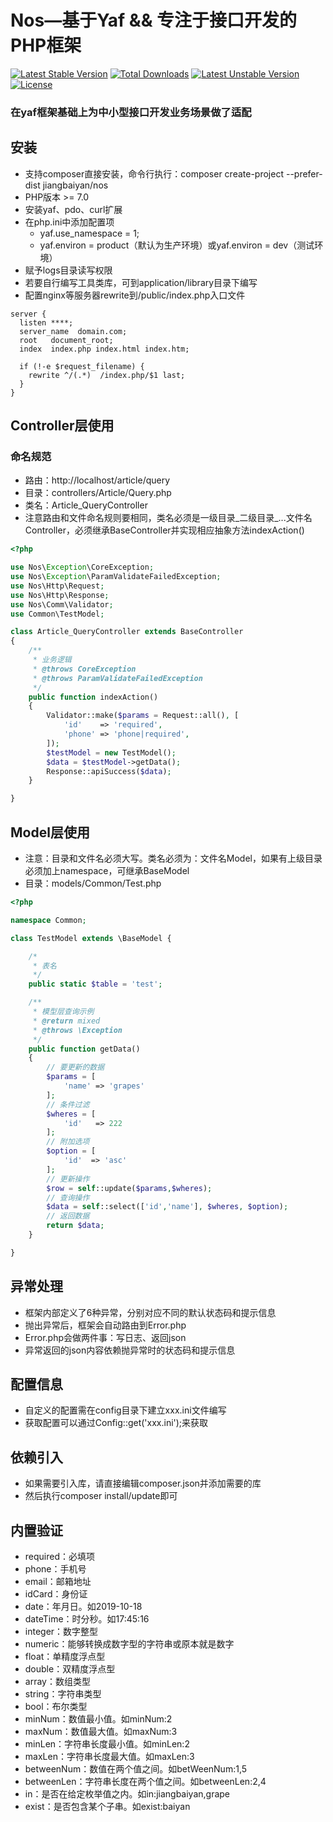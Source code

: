 # Nos—基于Yaf && 专注于接口开发的PHP框架
<a href="https://packagist.org/packages/jiangbaiyan/nos"><img src="https://poser.pugx.org/jiangbaiyan/nos/v/stable" alt="Latest Stable Version"></a>
<a href="https://packagist.org/packages/jiangbaiyan/nos"><img src="https://poser.pugx.org/jiangbaiyan/nos/downloads" alt="Total Downloads"></a>
<a href="https://packagist.org/packages/jiangbaiyan/nos"><img src="https://poser.pugx.org/jiangbaiyan/nos/v/unstable" alt="Latest Unstable Version"></a>
<a href="https://packagist.org/packages/jiangbaiyan/nos"><img src="https://poser.pugx.org/jiangbaiyan/nos/license" alt="License"></a>
### 在yaf框架基础上为中小型接口开发业务场景做了适配
## 安装
 - 支持composer直接安装，命令行执行：composer create-project --prefer-dist jiangbaiyan/nos
 - PHP版本 >= 7.0
 - 安装yaf、pdo、curl扩展
 - 在php.ini中添加配置项
   - yaf.use_namespace = 1;
   - yaf.environ = product（默认为生产环境）或yaf.environ = dev（测试环境）
 - 赋予logs目录读写权限
 - 若要自行编写工具类库，可到application/library目录下编写
 - 配置nginx等服务器rewrite到/public/index.php入口文件
```nginx
server {
  listen ****;
  server_name  domain.com;
  root   document_root;
  index  index.php index.html index.htm;

  if (!-e $request_filename) {
    rewrite ^/(.*)  /index.php/$1 last;
  }
}
```
## Controller层使用
### 命名规范
 - 路由：http://localhost/article/query
 - 目录：controllers/Article/Query.php
 - 类名：Article_QueryController
 - 注意路由和文件命名规则要相同，类名必须是一级目录_二级目录_...文件名Controller，必须继承BaseController并实现相应抽象方法indexAction()
```php
<?php

use Nos\Exception\CoreException;
use Nos\Exception\ParamValidateFailedException;
use Nos\Http\Request;
use Nos\Http\Response;
use Nos\Comm\Validator;
use Common\TestModel;

class Article_QueryController extends BaseController
{
    /**
     * 业务逻辑
     * @throws CoreException
     * @throws ParamValidateFailedException
     */
    public function indexAction()
    {
        Validator::make($params = Request::all(), [
            'id'    => 'required',
            'phone' => 'phone|required',
        ]);
        $testModel = new TestModel();
        $data = $testModel->getData();
        Response::apiSuccess($data);
    }

}
```
## Model层使用
 - 注意：目录和文件名必须大写。类名必须为：文件名Model，如果有上级目录必须加上namespace，可继承BaseModel
 - 目录：models/Common/Test.php
```php
<?php

namespace Common;

class TestModel extends \BaseModel {

    /*
     * 表名
     */
    public static $table = 'test';

    /**
     * 模型层查询示例
     * @return mixed
     * @throws \Exception
     */
    public function getData()
    {
        // 要更新的数据
        $params = [
            'name' => 'grapes'
        ];
        // 条件过滤
        $wheres = [
            'id'   => 222
        ];
        // 附加选项
        $option = [
            'id'  => 'asc'
        ];
        // 更新操作
        $row = self::update($params,$wheres);
        // 查询操作
        $data = self::select(['id','name'], $wheres, $option);
        // 返回数据
        return $data;
    }

}
```
## 异常处理
 - 框架内部定义了6种异常，分别对应不同的默认状态码和提示信息
 - 抛出异常后，框架会自动路由到Error.php
 - Error.php会做两件事：写日志、返回json
 - 异常返回的json内容依赖抛异常时的状态码和提示信息
## 配置信息
 - 自定义的配置需在config目录下建立xxx.ini文件编写
 - 获取配置可以通过Config::get('xxx.ini');来获取
## 依赖引入
 - 如果需要引入库，请直接编辑composer.json并添加需要的库
 - 然后执行composer install/update即可
## 内置验证
 - required：必填项
 - phone：手机号
 - email：邮箱地址
 - idCard：身份证
 - date：年月日。如2019-10-18
 - dateTime：时分秒。如17:45:16
 - integer：数字整型
 - numeric：能够转换成数字型的字符串或原本就是数字
 - float：单精度浮点型
 - double：双精度浮点型
 - array：数组类型
 - string：字符串类型
 - bool：布尔类型
 - minNum：数值最小值。如minNum:2
 - maxNum：数值最大值。如maxNum:3
 - minLen：字符串长度最小值。如minLen:2
 - maxLen：字符串长度最大值。如maxLen:3
 - betweenNum：数值在两个值之间。如betWeenNum:1,5
 - betweenLen：字符串长度在两个值之间。如betweenLen:2,4
 - in：是否在给定枚举值之内。如in:jiangbaiyan,grape
 - exist：是否包含某个子串。如exist:baiyan